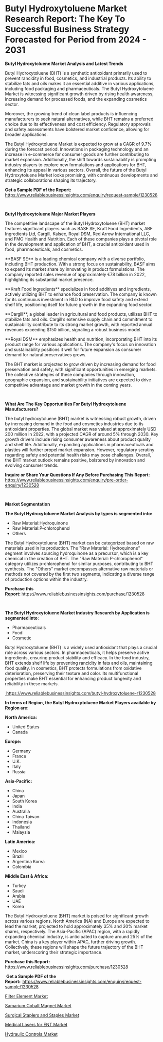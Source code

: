 <p><h1>Butyl Hydroxytoluene Market Research Report: The Key To Successful Business Strategy Forecasted for Period from 2024 - 2031</h1></p><p><strong>Butyl Hydroxytoluene Market Analysis and Latest Trends</strong></p>
<p><p>Butyl Hydroxytoluene (BHT) is a synthetic antioxidant primarily used to prevent rancidity in food, cosmetics, and industrial products. Its ability to stabilize fats and oils makes it an essential additive in various applications, including food packaging and pharmaceuticals. The Butyl Hydroxytoluene Market is witnessing significant growth driven by rising health awareness, increasing demand for processed foods, and the expanding cosmetics sector. </p><p>Moreover, the growing trend of clean label products is influencing manufacturers to seek natural alternatives, while BHT remains a preferred choice due to its effectiveness and cost efficiency. Regulatory approvals and safety assessments have bolstered market confidence, allowing for broader applications. </p><p>The Butyl Hydroxytoluene Market is expected to grow at a CAGR of 9.7% during the forecast period. Innovations in packaging technology and an increase in e-commerce for consumer goods are further contributing to market expansion. Additionally, the shift towards sustainability is prompting industry players to explore new formulations and applications for BHT, enhancing its appeal in various sectors. Overall, the future of the Butyl Hydroxytoluene Market looks promising, with continuous developments and strategic collaborations shaping its trajectory.</p></p>
<p><strong>Get a Sample PDF of the Report:&nbsp;</strong> <a href="https://www.reliablebusinessinsights.com/enquiry/request-sample/1230528?utm_campaign=1138&utm_medium=2&utm_source=Github&utm_content=ia&utm_term=10112024&utm_id=butyl-hydroxytoluene">https://www.reliablebusinessinsights.com/enquiry/request-sample/1230528</a></p>
<p>&nbsp;</p>
<p><strong>Butyl Hydroxytoluene Major Market Players</strong></p>
<p><p>The competitive landscape of the Butyl Hydroxytoluene (BHT) market features significant players such as BASF SE, Kraft Food Ingredients, ABF Ingredients Ltd, Cargill, Kalsec, Royal DSM, Red Arrow International LLC, and FMC Health and Nutrition. Each of these companies plays a pivotal role in the development and application of BHT, a crucial antioxidant used in food, pharmaceuticals, and cosmetics.</p><p>**BASF SE** is a leading chemical company with a diverse portfolio, including BHT production. With a strong focus on sustainability, BASF aims to expand its market share by innovating in product formulations. The company reported sales revenue of approximately €78 billion in 2022, highlighting its substantial market presence.</p><p>**Kraft Food Ingredients** specializes in food additives and ingredients, actively utilizing BHT to enhance food preservation. The company is known for its continuous investment in R&D to improve food safety and extend shelf life, positioning itself for future growth in the expanding food sector.</p><p>**Cargill**, a global leader in agricultural and food products, utilizes BHT to stabilize fats and oils. Cargill’s extensive supply chain and commitment to sustainability contribute to its strong market growth, with reported annual revenues exceeding $150 billion, signaling a robust business model.</p><p>**Royal DSM** emphasizes health and nutrition, incorporating BHT into its product range for various applications. The company's focus on innovation and sustainability positions it well for future expansion as consumer demand for natural preservatives grows.</p><p>The BHT market is projected to grow driven by increasing demand for food preservation and safety, with significant opportunities in emerging markets. The collective strategies of these companies through innovation, geographic expansion, and sustainability initiatives are expected to drive competitive advantage and market growth in the coming years.</p></p>
<p>&nbsp;</p>
<p><strong>What Are The Key Opportunities For Butyl Hydroxytoluene Manufacturers?</strong></p>
<p><p>The butyl hydroxytoluene (BHT) market is witnessing robust growth, driven by increasing demand in the food and cosmetics industries due to its antioxidant properties. The global market was valued at approximately USD 200 million in 2022, with a projected CAGR of around 5% through 2030. Key growth drivers include rising consumer awareness about product quality and shelf life. Additionally, expanding applications in pharmaceuticals and plastics will further propel market expansion. However, regulatory scrutiny regarding safety and potential health risks may pose challenges. Overall, the BHT market outlook remains positive, bolstered by innovation and evolving consumer trends.</p></p>
<p><strong>Inquire or Share Your Questions If Any Before Purchasing This Report:</strong> <a href="https://www.reliablebusinessinsights.com/enquiry/pre-order-enquiry/1230528?utm_campaign=1138&utm_medium=2&utm_source=Github&utm_content=ia&utm_term=10112024&utm_id=butyl-hydroxytoluene">https://www.reliablebusinessinsights.com/enquiry/pre-order-enquiry/1230528</a></p>
<p>&nbsp;</p>
<p><strong>Market Segmentation</strong></p>
<p><strong>The Butyl Hydroxytoluene Market Analysis by types is segmented into:</strong></p>
<p><ul><li>Raw Material:Hydroquinone</li><li>Raw Material:P-chlorophenol</li><li>Others</li></ul></p>
<p><p>The Butyl Hydroxytoluene (BHT) market can be categorized based on raw materials used in its production. The "Raw Material: Hydroquinone" segment involves sourcing hydroquinone as a precursor, which is a key chemical in the creation of BHT. The "Raw Material: P-chlorophenol" category utilizes p-chlorophenol for similar purposes, contributing to BHT synthesis. The "Others" market encompasses alternative raw materials or methods not covered by the first two segments, indicating a diverse range of production options within the industry.</p></p>
<p><strong>Purchase this Report:&nbsp;</strong><a href="https://www.reliablebusinessinsights.com/purchase/1230528?utm_campaign=1138&utm_medium=2&utm_source=Github&utm_content=ia&utm_term=10112024&utm_id=butyl-hydroxytoluene">https://www.reliablebusinessinsights.com/purchase/1230528</a></p>
<p>&nbsp;</p>
<p><strong>The Butyl Hydroxytoluene Market Industry Research by Application is segmented into:</strong></p>
<p><ul><li>Pharmaceuticals</li><li>Food</li><li>Cosmetic</li></ul></p>
<p><p>Butyl Hydroxytoluene (BHT) is a widely used antioxidant that plays a crucial role across various sectors. In pharmaceuticals, it helps preserve active ingredients, ensuring product stability and efficacy. In the food industry, BHT extends shelf life by preventing rancidity in fats and oils, maintaining food quality. In cosmetics, BHT protects formulations from oxidative deterioration, preserving their texture and color. Its multifunctional properties make BHT essential for enhancing product longevity and reliability in these markets.</p></p>
<p><a href="https://www.reliablebusinessinsights.com/butyl-hydroxytoluene-r1230528?utm_campaign=1138&utm_medium=2&utm_source=Github&utm_content=ia&utm_term=10112024&utm_id=butyl-hydroxytoluene">&nbsp;https://www.reliablebusinessinsights.com/butyl-hydroxytoluene-r1230528</a></p>
<p><strong>In terms of Region, the Butyl Hydroxytoluene Market Players available by Region are:</strong></p>
<p>
    <p> <strong> North America: </strong>
        <ul>
            <li>United States</li>
            <li>Canada</li>
        </ul>
        </p> 
    <p> <strong> Europe: </strong>
        <ul>
            <li>Germany</li>
            <li>France</li>
            <li>U.K.</li>
            <li>Italy</li>
            <li>Russia</li>
        </ul>
        </p> 
    <p> <strong> Asia-Pacific: </strong>
        <ul>
            <li>China</li>
            <li>Japan</li>
            <li>South Korea</li>
            <li>India</li>
            <li>Australia</li>
            <li>China Taiwan</li>
            <li>Indonesia</li>
            <li>Thailand</li>
            <li>Malaysia</li>
        </ul>
        </p> 
    <p> <strong> Latin America: </strong>
        <ul>
            <li>Mexico</li>
            <li>Brazil</li>
            <li>Argentina Korea</li>
            <li>Colombia</li>
        </ul>
        </p> 
    <p> <strong> Middle East & Africa: </strong>
        <ul>
            <li>Turkey</li>
            <li>Saudi</li>
            <li>Arabia</li>
            <li>UAE</li>
            <li>Korea</li>
        </ul>
    </p>
    </p>
<p><p>The Butyl Hydroxytoluene (BHT) market is poised for significant growth across various regions. North America (NA) and Europe are expected to lead the market, projected to hold approximately 35% and 30% market shares, respectively. The Asia-Pacific (APAC) region, with a rapidly expanding chemical industry, is anticipated to capture around 25% of the market. China is a key player within APAC, further driving growth. Collectively, these regions will shape the future trajectory of the BHT market, underscoring their strategic importance.</p></p>
<p><strong>Purchase this Report: </strong><a href="https://www.reliablebusinessinsights.com/purchase/1230528?utm_campaign=1138&utm_medium=2&utm_source=Github&utm_content=ia&utm_term=10112024&utm_id=butyl-hydroxytoluene">https://www.reliablebusinessinsights.com/purchase/1230528</a></p>
<p>&nbsp;<strong>Get a Sample PDF of the Report:&nbsp;&nbsp;</strong><a href="https://www.reliablebusinessinsights.com/enquiry/request-sample/1230528?utm_campaign=1138&utm_medium=2&utm_source=Github&utm_content=ia&utm_term=10112024&utm_id=butyl-hydroxytoluene">https://www.reliablebusinessinsights.com/enquiry/request-sample/1230528</a></p>
<p><strong></strong></p>
<p><p><a href="https://www.linkedin.com/pulse/filter-element-market-segmentation-in-depth-analysis-passenger-ae2pe?utm_campaign=1138&utm_medium=2&utm_source=Github&utm_content=ia&utm_term=10112024&utm_id=butyl-hydroxytoluene">Filter Element Market</a></p><p><a href="https://github.com/maniehilp9ib/Market-Research-Report-List-1/blob/main/samarium-cobalt-magnet-market.md?utm_campaign=1138&utm_medium=2&utm_source=Github&utm_content=ia&utm_term=10112024&utm_id=butyl-hydroxytoluene">Samarium Cobalt Magnet Market</a></p><p><a href="https://issuu.com/reportprime-2/docs/surgical-staplers-and-staples-marke_10e342ab051cf0?utm_campaign=1138&utm_medium=2&utm_source=Github&utm_content=ia&utm_term=10112024&utm_id=butyl-hydroxytoluene">Surgical Staplers and Staples Market</a></p><p><a href="https://issuu.com/reportprime-2/docs/medical-lasers-for-ent-market-size-_48180d4818af0d?utm_campaign=1138&utm_medium=2&utm_source=Github&utm_content=ia&utm_term=10112024&utm_id=butyl-hydroxytoluene">Medical Lasers for ENT Market</a></p><p><a href="https://www.linkedin.com/pulse/future-hydraulic-controls-market-global-forecast-trends-y78fe?utm_campaign=1138&utm_medium=2&utm_source=Github&utm_content=ia&utm_term=10112024&utm_id=butyl-hydroxytoluene">Hydraulic Controls Market</a></p></p>
